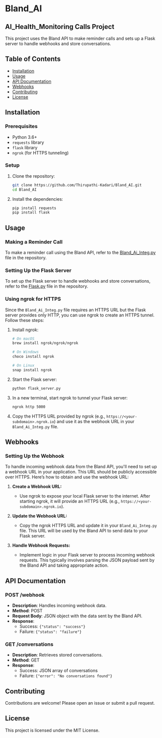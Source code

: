 # Bland_AI
## AI_Health_Monitoring Calls Project

This project uses the Bland API to make reminder calls and sets up a Flask server to handle webhooks and store conversations.

## Table of Contents

- [Installation](#installation)
- [Usage](#usage)
- [API Documentation](#api-documentation)
- [Webhooks](#webhooks)
- [Contributing](#contributing)
- [License](#license)

## Installation

### Prerequisites

- Python 3.6+
- `requests` library
- `flask` library
- `ngrok` (for HTTPS tunneling)

### Setup

1. Clone the repository:
    ```sh
    git clone https://github.com/Thirupathi-Kadari/Bland_AI.git
    cd Bland_AI
    ```

2. Install the dependencies:
    ```sh
    pip install requests
    pip install flask
    ```

## Usage

### Making a Reminder Call

To make a reminder call using the Bland API, refer to the [Bland_Ai_Integ.py](https://github.com/Thirupathi-Kadari/Bland_AI/blob/main/Bland_Ai_Integ.py) file in the repository.

### Setting Up the Flask Server

To set up the Flask server to handle webhooks and store conversations, refer to the [Flask.py](https://github.com/Thirupathi-Kadari/Bland_AI/blob/main/Flask.py) file in the repository.

### Using ngrok for HTTPS

Since the `Bland_Ai_Integ.py` file requires an HTTPS URL but the Flask server provides only HTTP, you can use ngrok to create an HTTPS tunnel. Follow these steps:

1. Install ngrok:
    ```sh
    # On macOS
    brew install ngrok/ngrok/ngrok

    # On Windows
    choco install ngrok

    # On Linux
    snap install ngrok
    ```

2. Start the Flask server:
    ```sh
    python flask_server.py
    ```

3. In a new terminal, start ngrok to tunnel your Flask server:
    ```sh
    ngrok http 5000
    ```

4. Copy the HTTPS URL provided by ngrok (e.g., `https://<your-subdomain>.ngrok.io`) and use it as the webhook URL in your `Bland_Ai_Integ.py` file.

## Webhooks

### Setting Up the Webhook

To handle incoming webhook data from the Bland API, you'll need to set up a webhook URL in your application. This URL should be publicly accessible over HTTPS. Here’s how to obtain and use the webhook URL:

1. **Create a Webhook URL:**
   - Use ngrok to expose your local Flask server to the internet. After starting ngrok, it will provide an HTTPS URL (e.g., `https://<your-subdomain>.ngrok.io`).

2. **Update the Webhook URL:**
   - Copy the ngrok HTTPS URL and update it in your `Bland_Ai_Integ.py` file. This URL will be used by the Bland API to send data to your Flask server.

3. **Handle Webhook Requests:**
   - Implement logic in your Flask server to process incoming webhook requests. This typically involves parsing the JSON payload sent by the Bland API and taking appropriate action.

## API Documentation

### POST /webhook

- **Description**: Handles incoming webhook data.
- **Method**: POST
- **Request Body**: JSON object with the data sent by the Bland API.
- **Response**: 
    - Success: `{"status": "success"}`
    - Failure: `{"status": "failure"}`

### GET /conversations

- **Description**: Retrieves stored conversations.
- **Method**: GET
- **Response**: 
    - Success: JSON array of conversations
    - Failure: `{"error": "No conversations found"}`

## Contributing

Contributions are welcome! Please open an issue or submit a pull request.

## License

This project is licensed under the MIT License.
